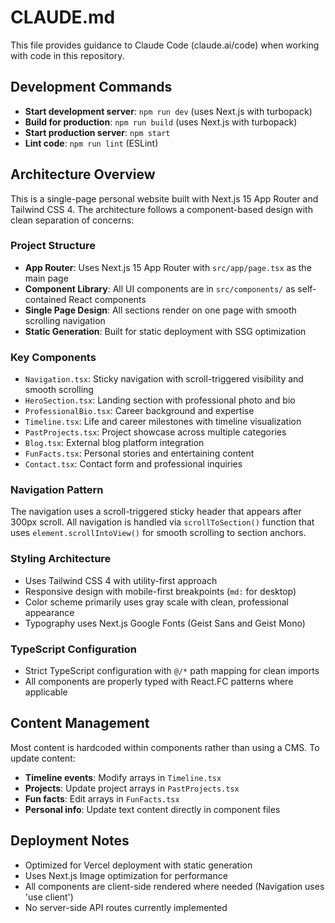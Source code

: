 # CLAUDE.md

This file provides guidance to Claude Code (claude.ai/code) when working with code in this repository.

## Development Commands

- **Start development server**: `npm run dev` (uses Next.js with turbopack)
- **Build for production**: `npm run build` (uses Next.js with turbopack)
- **Start production server**: `npm start`
- **Lint code**: `npm run lint` (ESLint)

## Architecture Overview

This is a single-page personal website built with Next.js 15 App Router and Tailwind CSS 4. The architecture follows a component-based design with clean separation of concerns:

### Project Structure
- **App Router**: Uses Next.js 15 App Router with `src/app/page.tsx` as the main page
- **Component Library**: All UI components are in `src/components/` as self-contained React components
- **Single Page Design**: All sections render on one page with smooth scrolling navigation
- **Static Generation**: Built for static deployment with SSG optimization

### Key Components
- `Navigation.tsx`: Sticky navigation with scroll-triggered visibility and smooth scrolling
- `HeroSection.tsx`: Landing section with professional photo and bio
- `ProfessionalBio.tsx`: Career background and expertise
- `Timeline.tsx`: Life and career milestones with timeline visualization
- `PastProjects.tsx`: Project showcase across multiple categories
- `Blog.tsx`: External blog platform integration
- `FunFacts.tsx`: Personal stories and entertaining content
- `Contact.tsx`: Contact form and professional inquiries

### Navigation Pattern
The navigation uses a scroll-triggered sticky header that appears after 300px scroll. All navigation is handled via `scrollToSection()` function that uses `element.scrollIntoView()` for smooth scrolling to section anchors.

### Styling Architecture
- Uses Tailwind CSS 4 with utility-first approach
- Responsive design with mobile-first breakpoints (`md:` for desktop)
- Color scheme primarily uses gray scale with clean, professional appearance
- Typography uses Next.js Google Fonts (Geist Sans and Geist Mono)

### TypeScript Configuration
- Strict TypeScript configuration with `@/*` path mapping for clean imports
- All components are properly typed with React.FC patterns where applicable

## Content Management

Most content is hardcoded within components rather than using a CMS. To update content:
- **Timeline events**: Modify arrays in `Timeline.tsx`
- **Projects**: Update project arrays in `PastProjects.tsx`
- **Fun facts**: Edit arrays in `FunFacts.tsx`
- **Personal info**: Update text content directly in component files

## Deployment Notes

- Optimized for Vercel deployment with static generation
- Uses Next.js Image optimization for performance
- All components are client-side rendered where needed (Navigation uses 'use client')
- No server-side API routes currently implemented
